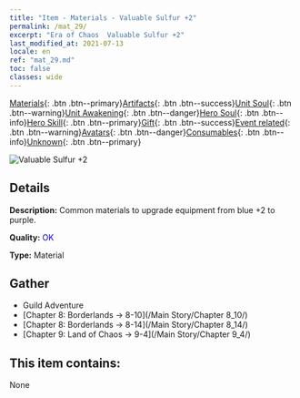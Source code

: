 ```yaml
---
title: "Item - Materials - Valuable Sulfur +2"
permalink: /mat_29/
excerpt: "Era of Chaos  Valuable Sulfur +2"
last_modified_at: 2021-07-13
locale: en
ref: "mat_29.md"
toc: false
classes: wide
---
```

 [Materials](/Items/){: .btn .btn--primary}[Artifacts](/Items/Artifacts/){: .btn .btn--success}[Unit Soul](/Items/UnitSoul/){: .btn .btn--warning}[Unit Awakening](/Items/UnitAwakening/){: .btn .btn--danger}[Hero Soul](/Items/HeroSoul/){: .btn .btn--info}[Hero Skill](/Items/HeroSkill/){: .btn .btn--primary}[Gift](/Items/Gift/){: .btn .btn--success}[Event related](/Items/Events/){: .btn .btn--warning}[Avatars](/Items/Avatars/){: .btn .btn--danger}[Consumables](/Items/Consumables/){: .btn .btn--info}[Unknown](/Items/Unknown/){: .btn .btn--primary}

 ![Valuable Sulfur +2](/images/t/i_cailiao_liuhuang1.png)

## Details
 **Description:** Common materials to upgrade equipment from blue +2 to purple.

 **Quality:** <span style="color: #0000CD">OK</span>

 **Type:** Material

## Gather

*    Guild Adventure 
*    [Chapter 8: Borderlands -> 8-10](/Main Story/Chapter 8_10/) 
*    [Chapter 8: Borderlands -> 8-14](/Main Story/Chapter 8_14/) 
*    [Chapter 9: Land of Chaos -> 9-4](/Main Story/Chapter 9_4/) 

## This item contains:

  None


